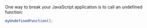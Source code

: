 One way to break your JavaScript application is to call an undefined function:

```js
myUndefinedFunction();
```
